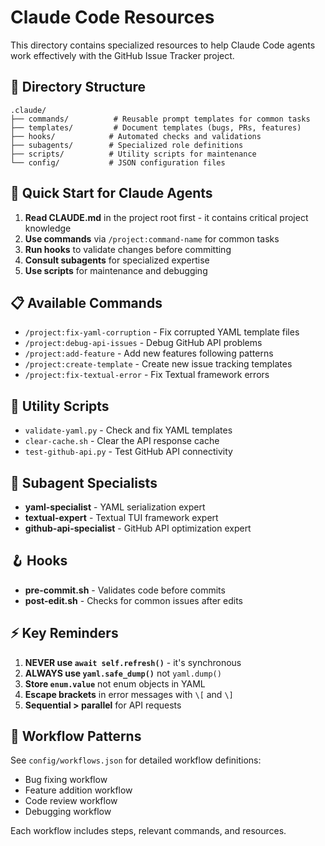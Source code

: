 # Claude Code Resources

This directory contains specialized resources to help Claude Code agents work effectively with the GitHub Issue Tracker project.

## 📁 Directory Structure

```
.claude/
├── commands/          # Reusable prompt templates for common tasks
├── templates/         # Document templates (bugs, PRs, features)
├── hooks/            # Automated checks and validations
├── subagents/        # Specialized role definitions
├── scripts/          # Utility scripts for maintenance
└── config/           # JSON configuration files
```

## 🚀 Quick Start for Claude Agents

1. **Read CLAUDE.md** in the project root first - it contains critical project knowledge
2. **Use commands** via `/project:command-name` for common tasks
3. **Run hooks** to validate changes before committing
4. **Consult subagents** for specialized expertise
5. **Use scripts** for maintenance and debugging

## 📋 Available Commands

- `/project:fix-yaml-corruption` - Fix corrupted YAML template files
- `/project:debug-api-issues` - Debug GitHub API problems
- `/project:add-feature` - Add new features following patterns
- `/project:create-template` - Create new issue tracking templates
- `/project:fix-textual-error` - Fix Textual framework errors

## 🔧 Utility Scripts

- `validate-yaml.py` - Check and fix YAML templates
- `clear-cache.sh` - Clear the API response cache
- `test-github-api.py` - Test GitHub API connectivity

## 🤖 Subagent Specialists

- **yaml-specialist** - YAML serialization expert
- **textual-expert** - Textual TUI framework expert
- **github-api-specialist** - GitHub API optimization expert

## 🪝 Hooks

- **pre-commit.sh** - Validates code before commits
- **post-edit.sh** - Checks for common issues after edits

## ⚡ Key Reminders

1. **NEVER use `await self.refresh()`** - it's synchronous
2. **ALWAYS use `yaml.safe_dump()`** not `yaml.dump()`
3. **Store `enum.value`** not enum objects in YAML
4. **Escape brackets** in error messages with `\[` and `\]`
5. **Sequential > parallel** for API requests

## 🎯 Workflow Patterns

See `config/workflows.json` for detailed workflow definitions:
- Bug fixing workflow
- Feature addition workflow
- Code review workflow
- Debugging workflow

Each workflow includes steps, relevant commands, and resources.